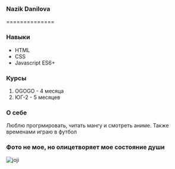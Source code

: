 ### Nazik Danilova
==============

### Навыки

-   HTML
-   CSS
-   Javascript ES6+

### Курсы

1.  OGOGO - 4 месяца
2.  ЮГ-2 - 5 месяцев

### О себе

Люблю прогрмировать, читать мангу и смотреть аниме. Также временами
играю в футбол

### Фото не мое, но олицетворяет мое состояние души

![joji](https://i1.sndcdn.com/artworks-L8KZmmS6i93T6WmL-RnSKGA-t500x500.jpg)